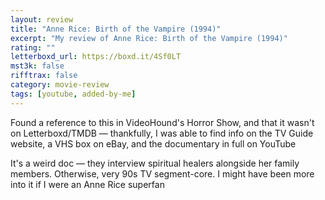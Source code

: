 ```yaml
---
layout: review
title: "Anne Rice: Birth of the Vampire (1994)"
excerpt: "My review of Anne Rice: Birth of the Vampire (1994)"
rating: ""
letterboxd_url: https://boxd.it/4Sf0LT
mst3k: false
rifftrax: false
category: movie-review
tags: [youtube, added-by-me]
---
```


Found a reference to this in VideoHound's Horror Show, and that it wasn't on Letterboxd/TMDB — thankfully, I was able to find info on the TV Guide website, a VHS box on eBay, and the documentary in full on YouTube

It's a weird doc — they interview spiritual healers alongside her family members. Otherwise, very 90s TV segment-core. I might have been more into it if I were an Anne Rice superfan
